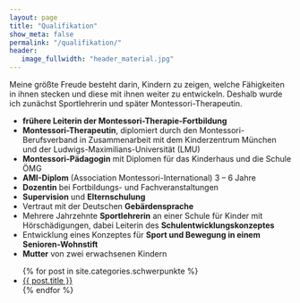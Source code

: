 ```yaml
---
layout: page
title: "Qualifikation"
show_meta: false
permalink: "/qualifikation/"
header:
   image_fullwidth: "header_material.jpg"
---
```

Meine größte Freude besteht darin, Kindern zu zeigen, welche Fähigkeiten in ihnen stecken und diese mit ihnen weiter zu entwickeln. Deshalb wurde ich zunächst Sportlehrerin und später Montessori-Therapeutin.

<div class="row">
  <ul>
    <li><strong>frühere Leiterin der Montessori-Therapie-Fortbildung</strong></li>
    <li><strong>Montessori-Therapeutin</strong>, diplomiert durch den Montessori-Berufsverband in Zusammenarbeit mit dem Kinderzentrum München und der Ludwigs-Maximilians-Universität (LMU)   </li>
    <li><strong>Montessori-Pädagogin</strong> mit Diplomen für das Kinderhaus und die Schule ÖMG </li>
    <li><strong>AMI-Diplom</strong> (Association Montessori-International) 3 – 6 Jahre </li>
    <li><strong>Dozentin</strong> bei Fortbildungs- und Fachveranstaltungen</li>
    <li><strong>Supervision</strong> und <strong>Elternschulung</strong></li>
    <li>Vertraut mit der Deutschen <strong>Gebärdensprache</strong></li>
    <li>Mehrere Jahrzehnte <strong>Sportlehrerin</strong> an einer Schule für Kinder mit Hörschädigungen, dabei Leiterin des <strong>Schulentwicklungskonzeptes</strong></li>
	<li>Entwicklung eines Konzeptes für <strong>Sport und Bewegung in einem Senioren-Wohnstift</strong></li>
    <li><strong>Mutter</strong> von zwei erwachsenen Kindern</li>

  </ul>
</div>


<ul>
    {% for post in site.categories.schwerpunkte %}
    <li><a href="{{ site.url }}{{ post.url }}">{{ post.title }}</a></li>
    {% endfor %}
</ul>